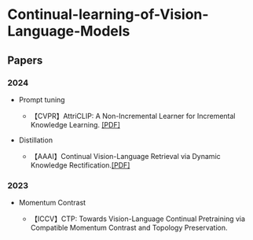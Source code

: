
# Continual-learning-of-Vision-Language-Models
## Papers
### 2024

* Prompt tuning
  
  * 【CVPR】AttriCLIP: A Non-Incremental Learner for Incremental Knowledge Learning. [[PDF]](https://openaccess.thecvf.com/content/CVPR2023/papers/Wang_AttriCLIP_A_Non-Incremental_Learner_for_Incremental_Knowledge_Learning_CVPR_2023_paper.pdf)

* Distillation
  * 【AAAI】Continual Vision-Language Retrieval via Dynamic Knowledge Rectification.[[PDF]](https://ojs.aaai.org/index.php/AAAI/article/view/29054/29997)
  
### 2023

* Momentum Contrast

  * 【ICCV】CTP: Towards Vision-Language Continual Pretraining via Compatible Momentum Contrast and Topology Preservation.

   
